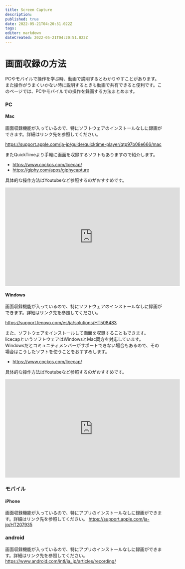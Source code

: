 ```yaml
---
title: Screen Capture
description: 
published: true
date: 2022-05-21T04:20:51.022Z
tags: 
editor: markdown
dateCreated: 2022-05-21T04:20:51.022Z
---
```


# 画面収録の方法

PCやモバイルで操作を学ぶ時、動画で説明するとわかりやすことがあります。また操作がうまくいかない時に説明するときも動画で共有できると便利です。このページでは、PCやモバイルでの操作を録画する方法まとめます。


### PC

#### Mac

画面収録機能が入っているので、特にソフトウェアのインストールなしに録画ができます。詳細はリンク先を参照してください。

https://support.apple.com/ja-jp/guide/quicktime-player/qtp97b08e666/mac

またQuickTimeより手軽に画面を収録するソフトもありますので紹介します。

- https://www.cockos.com/licecap/
- https://giphy.com/apps/giphycapture

具体的な操作方法はYoutubeなど参照するのがおすすめです。

<iframe width="560" height="315" src="https://www.youtube.com/embed/m-4cJMBGfS4" title="YouTube video player" frameborder="0" allow="accelerometer; autoplay; clipboard-write; encrypted-media; gyroscope; picture-in-picture" allowfullscreen></iframe>

#### Windows

画面収録機能が入っているので、特にソフトウェアのインストールなしに録画ができます。詳細はリンク先を参照してください。

https://support.lenovo.com/es/ja/solutions/HT508483

また、ソフトウェアをインストールして画面を収録することもできます。licecapというソフトウェアはWindowsとMac両方を対応しています。Windowsだとコミュニティメンバーがサポートできない場合もあるので、その場合はこうしたソフトを使うことをおすすめします。

- https://www.cockos.com/licecap/

具体的な操作方法はYoutubeなど参照するのがおすすめです。

<iframe width="560" height="315" src="https://www.youtube.com/embed/G4UoZE7W5kw" title="YouTube video player" frameborder="0" allow="accelerometer; autoplay; clipboard-write; encrypted-media; gyroscope; picture-in-picture" allowfullscreen></iframe>


### モバイル

#### iPhone

画面収録機能が入っているので、特にアプリのインストールなしに録画ができます。詳細はリンク先を参照してください。
https://support.apple.com/ja-jp/HT207935


### android

画面収録機能が入っているので、特にアプリのインストールなしに録画ができます。詳細はリンク先を参照してください。
https://www.android.com/intl/ja_jp/articles/recording/